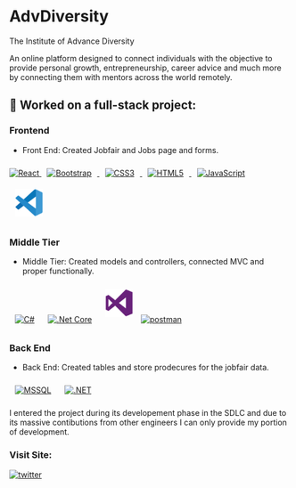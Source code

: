 # AdvDiversity
The Institute of  Advance Diversity

An online platform designed to connect individuals with the objective to provide personal
growth, entrepreneurship, career advice and much more by connecting them with mentors
across the world remotely.

## 🧰  Worked on a full-stack project:
### Frontend  
- Front End: Created Jobfair and Jobs page and forms.
<div>  
 <a href="https://reactjs.org/" target="_blank">
  <img src="https://profilinator.rishav.dev/skills-assets/react-original-wordmark.svg" alt="React" height="50" />
 </a>  
 <a href="https://getbootstrap.com/docs/3.4/javascript/" target="_blank">
  <img style="margin: 10px" src="https://profilinator.rishav.dev/skills-assets/bootstrap-plain.svg" alt="Bootstrap" height="50" />
 </a>  
 <a href="https://www.w3schools.com/css/" target="_blank">
  <img style="margin: 10px" src="https://profilinator.rishav.dev/skills-assets/css3-original-wordmark.svg" alt="CSS3" height="50" />
 </a>  
 <a href="https://en.wikipedia.org/wiki/HTML5" target="_blank"><img style="margin: 10px" src="https://profilinator.rishav.dev/skills-assets/html5-original-wordmark.svg" alt="HTML5" height="50" />
 </a>  
 <a href="https://www.javascript.com/" target="_blank"><img style="margin: 10px" src="https://profilinator.rishav.dev/skills-assets/javascript-original.svg" alt="JavaScript" height="50" />
 </a>  
  <a href="https://code.visualstudio.com/" target="_blank"><img style="margin: 10px" src="https://github.com/devicons/devicon/blob/master/icons/vscode/vscode-original.svg" alt="VSCode" height="50" />
  </a>  

</div>

### Middle Tier  
- Middle Tier: Created models and controllers, connected MVC and proper functionally.
<div>  
<a href="https://docs.microsoft.com/en-us/dotnet/csharp/" target="_blank"><img style="margin: 10px" src="https://profilinator.rishav.dev/skills-assets/csharp-original.svg" alt="C#" height="50" /></a>  
 <a href="https://dotnet.microsoft.com/download" target="_blank"><img style="margin: 10px" src="https://profilinator.rishav.dev/skills-assets/dotnetcore.png" alt=".Net Core" height="50" /></a>  
<a href="https://visualstudio.microsoft.com/" target="_blank"><img style="margin: 10px" src="https://github.com/devicons/devicon/blob/master/icons/visualstudio/visualstudio-plain.svg" alt="VisualStudio" height="50" /></a>  
 <a href="https://postman.com" target="_blank" rel="noreferrer"> <img src="https://www.vectorlogo.zone/logos/getpostman/getpostman-icon.svg" alt="postman" width="40" height="40"/> </a> 


</div>

### Back End 
- Back End: Created tables and store prodecures for the jobfair data.  
<div>  
<a href="https://www.microsoft.com/en-us/sql-server" target="_blank"><img style="margin: 10px" src="https://www.svgrepo.com/show/303229/microsoft-sql-server-logo.svg" alt="MSSQL" height="50" /></a>  
<a href="https://dotnet.microsoft.com/download/dotnet-framework" target="_blank"><img style="margin: 10px" src="https://profilinator.rishav.dev/skills-assets/dot-net-original-wordmark.svg" alt=".NET" height="50" /></a>  


</div>


I entered the project during its developement phase in the SDLC and due to its massive contibutions from other engineers I can only provide my portion of development.

### Visit Site:
<a href="https://advancingdiversity.azurewebsites.net/" target="_blank">
<img src=https://img.shields.io/badge/adv-Diversty-blue alt=twitter style="margin-bottom: 5px;" />
</a>

